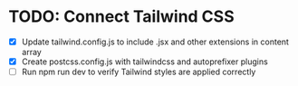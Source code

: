 # TODO: Connect Tailwind CSS

- [x] Update tailwind.config.js to include .jsx and other extensions in content array
- [x] Create postcss.config.js with tailwindcss and autoprefixer plugins
- [ ] Run npm run dev to verify Tailwind styles are applied correctly
